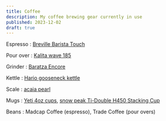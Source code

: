 ```yaml
---
title: Coffee
description: My coffee brewing gear currently in use
published: 2023-12-02
draft: true
---
```


Espresso
: [Breville Barista Touch][espresso]

Pour over
: [Kalita wave 185][pour-over]

Grinder
: [Baratza Encore][grinder]

Kettle
: [Hario gooseneck kettle][kettle]

Scale
: [acaia pearl][scale]

Mugs
: [Yeti 4oz cups][mugs], [snow peak Ti-Double H450 Stacking Cup][cup]

Beans
: Madcap Coffee (espresso), Trade Coffee (pour overs)

[espresso]: https://amzn.to/48oXg5Y
[pour-over]: https://amzn.to/3RVOwyS
[grinder]: https://amzn.to/48cA8Id
[kettle]: https://amzn.to/4aAZrFm
[scale]: https://amzn.to/3NJm68z
[mugs]: https://amzn.to/3RCmres
[cup]: https://amzn.to/3RBGSZa
